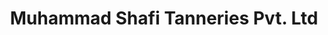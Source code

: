 ---
title: "Muhammad Shafi Tanneries Pvt. Ltd"
url: /karachi/muhammad-shafi-tanneries-pvt-ltd/
shop: wholesale
---